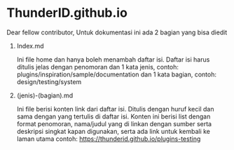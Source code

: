 # ThunderID.github.io

Dear fellow contributor,
Untuk dokumentasi ini ada 2 bagian yang bisa diedit
1. Index.md

   Ini file home dan hanya boleh menambah daftar isi. 
   Daftar isi harus ditulis jelas dengan penomoran dan 1 kata jenis, contoh: plugins/inspiration/sample/documentation dan 1 kata bagian, contoh: design/testing/system

2. (jenis)-(bagian).md

   Ini file berisi konten link dari daftar isi. 
   Ditulis dengan huruf kecil dan sama dengan yang tertulis di daftar isi. 
   Konten ini berisi list dengan format penomoran, nama/judul yang di linkan dengan sumber serta deskripsi singkat kapan digunakan, serta ada link untuk kembali ke laman utama
   contoh: https://thunderid.github.io/plugins-testing
